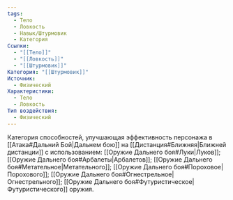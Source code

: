 ```yaml
---
tags:
  - Тело
  - Ловкость
  - Навык/Штурмовик
  - Категория
Ссылки:
  - "[[Тело]]"
  - "[[Ловкость]]"
  - "[[Штурмовик]]"
Категория: "[[Штурмовик]]"
Источник:
  - Физический
Характеристики:
  - Тело
  - Ловкость
Тип воздействия:
  - Физический
---
```

Категория способностей, улучшающая эффективность персонажа в [[Атака#Дальний Бой|Дальнем бою]] на [[Дистанция#Ближняя|Ближней дистанции]] с использованием: [[Оружие Дальнего боя#Луки|Луков]]; [[Оружие Дальнего боя#Арбалеты|Арбалетов]]; [[Оружие Дальнего боя#Метательное|Метательного]]; [[Оружие Дальнего боя#Пороховое|Порохового]]; [[Оружие Дальнего боя#Огнестрельное|Огнестрельного]]; [[Оружие Дальнего боя#Футуристическое|Футуристического]] оружия.